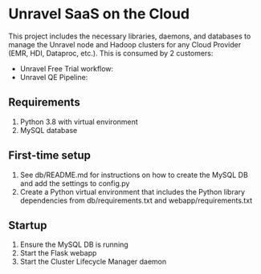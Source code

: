 # Unravel SaaS on the Cloud
This project includes the necessary libraries, daemons, and databases to manage the Unravel node and Hadoop clusters for any Cloud Provider (EMR, HDI, Dataproc, etc.).
This is consumed by 2 customers:
* Unravel Free Trial workflow:
* Unravel QE Pipeline: 

## Requirements
1. Python 3.8 with virtual environment
1. MySQL database

## First-time setup
1. See db/README.md for instructions on how to create the MySQL DB and add the settings to config.py
1. Create a Python virtual environment that includes the Python library dependencies from db/requirements.txt and webapp/requirements.txt

## Startup
1. Ensure the MySQL DB is running
1. Start the Flask webapp
1. Start the Cluster Lifecycle Manager daemon